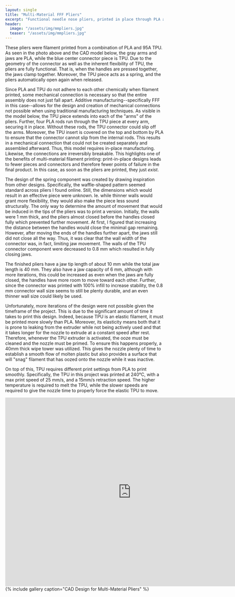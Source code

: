 ```yaml
---
layout: single
title: "Multi-Material FFF Pliers"
excerpt: "Functional needle nose pliers, printed in place through PLA and TPU dual extrusion. No assembly required."
header:
  image: "/assets/img/mmpliers.jpg"
  teaser: "/assets/img/mmpliers.jpg"
---
```


These pliers were filament printed from a combination of PLA and 95A TPU. As seen in the photo above and the CAD 
model below, the gray arms and jaws are PLA, while the blue center connector piece is TPU. Due to the geometry of the connector as well as the inherent 
flexibility of TPU, the pliers are fully functional. That is, when the handles are pressed together, the jaws clamp
together. Moreover, the TPU piece acts as a spring, and the pliers automatically open again when released.

Since PLA and TPU do not adhere to each other chemically when filament printed, some mechanical connection is 
necessary so that the entire assembly does not just fall apart. Additive manufacturing--specifically FFF in this 
case--allows for the design and creation of mechanical connections not possible when using traditional manufacturing 
techniques. As visible in the model below, the TPU piece extends into each of the "arms" of the pliers. Further, 
four PLA rods run through the TPU piece at every arm, securing it in place. Without these rods, the TPU connector 
could slip off the arms. Moreover, the TPU insert is covered on the top and bottom by PLA to ensure that the 
connector cannot slip from the internal rods. This results in a mechanical connection that could not be created 
separately and assembled afterward. Thus, this model requires in-place manufacturing. Likewise, the connections are 
irreversibly breakable. This highlights one of the benefits of multi-material filament printing: print-in-place 
designs leads to fewer pieces and connectors and therefore fewer points of failure in the final product. In this case, 
as soon as the pliers are printed, they just *exist*.

The design of the spring component was created by drawing inspiration from other designs. Specifically, the waffle-shaped 
pattern seemed standard across pliers I found online. Still, the dimensions which would result in an 
effective piece were unknown. Ie. while thinner walls would grant more flexibility, they would also make the piece 
less sound
structurally. The only way to determine the amount of movement that would be induced in the tips of the pliers was 
to print a version. Initially, the walls were 1 mm thick, and the pliers almost closed before the handles closed 
fully which prevented further movement. At first, I figured that increasing the distance between the handles would 
close the minimal gap remaining. However, after moving the ends of the handles further apart, the jaws still did not 
close all the way. Thus, it was clear that the wall width of the connector was, in fact, limiting jaw movement. The 
walls of the TPU connector component were decreased to 0.8 mm which resulted in fully closing jaws.

The finished pliers have a jaw tip length of about 10 mm while the total jaw length is 40 mm. They also have a jaw 
capacity of 6 mm, although with more iterations, this could be increased as even when the jaws are fully closed, 
the handles have more room to move toward each other. Further, since the connector was printed with 100% infill to 
increase stability, the 0.8 mm connector wall size seems to still be plenty durable, and an even thinner wall size 
could likely be used.

Unfortunately, more iterations of the design were not possible given the timeframe of the project. This is due to 
the significant amount of time it takes to print this design. Indeed, because TPU is an elastic filament, it must be 
printed more slowly than PLA. Moreover, its elasticity means both that it is prone to leaking from the extruder 
while not being actively used and that it takes longer for the nozzle to extrude at a constant speed after rest. 
Therefore, whenever the TPU extruder is activated, the ooze must be cleaned and the nozzle must be primed. To 
ensure this happens properly, a 40mm thick wipe tower was utilized. This gives the nozzle plenty of time to 
establish a smooth flow of molten plastic but also provides a surface that will "snag" filament that has oozed onto 
the nozzle while it was inactive.

On top of this, TPU requires different print settings from PLA to print smoothly. Specifically, the TPU in this 
project was printed at 240°C, with a max print speed of 25 mm/s, and a 15mm/s retraction speed. The higher 
temperature is required to melt the TPU, while the slower speeds are required to give the nozzle time to properly 
force the elastic TPU to move.

<iframe src="https://a360.co/3IThZDZ" width="800" height="600" allowfullscreen="true" webkitallowfullscreen="true" mozallowfullscreen="true" frameborder="0"></iframe>
{% include gallery caption="CAD Design for Multi-Material Pliers" %}